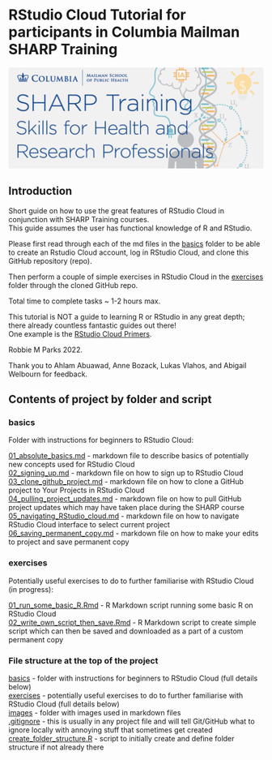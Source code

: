 # RStudio Cloud Tutorial for participants in Columbia Mailman SHARP Training

![](images/banner.png)

## Introduction

Short guide on how to use the great features of RStudio Cloud in conjunction with SHARP Training courses.\
This guide assumes the user has functional knowledge of R and RStudio.

Please first read through each of the md files in the [basics](#basics) folder to be able to create an Rstudio Cloud account, log in RStudio Cloud, and clone this GitHub repository (repo).

Then perform a couple of simple exercises in RStudio Cloud in the [exercises](#exercises) folder through the cloned GitHub repo.

Total time to complete tasks ~ 1-2 hours max. 

This tutorial is NOT a guide to learning R or RStudio in any great depth; there already countless fantastic guides out there!\
One example is the [RStudio Cloud Primers](https://rstudio.cloud/learn/primers).

Robbie M Parks 2022.

Thank you to Ahlam Abuawad, Anne Bozack, Lukas Vlahos, and Abigail Welbourn for feedback.

## Contents of project by folder and script

### basics
Folder with instructions for beginners to RStudio Cloud:

[01_absolute_basics.md](/basics/01_absolute_basics.md)     - markdown file to describe basics of potentially new concepts used for RStudio Cloud\
[02_signing_up.md](/basics/02_signing_up.md)               - markdown file on how to sign up to RStudio Cloud\
[03_clone_github_project.md](/basics/03_clone_github_project.md) - markdown file on how to clone a GitHub project to Your Projects in RStudio Cloud\
[04_pulling_project_updates.md](/basics/04_pulling_project_updates.md)     - markdown file on how to pull GitHub project updates which may have taken place during the SHARP course\
[05_navigating_RStudio_cloud.md](/basics/05_navigating_RStudio_cloud.md)    - markdown file on how to navigate RStudio Cloud interface to select current project\
[06_saving_permanent_copy.md](/basics/06_saving_permanent_copy.md)       - markdown file on how to make your edits to project and save permanent copy

### exercises
Potentially useful exercises to do to further familiarise with RStudio Cloud (in progress):

[01_run_some_basic_R.Rmd](/exercises/01_run_some_basic_R.Rmd)                  -  R Markdown script running some basic R on RStudio Cloud\
[02_write_own_script_then_save.Rmd](/exercises/02_write_own_script_then_save.Rmd) -  R Markdown script to create simple script which can then be saved and downloaded as a part of a custom permanent copy

### File structure at the top of the project

[basics](#basics)                              - folder with instructions for beginners to RStudio Cloud (full details below)\
[exercises](#exercises)                        - potentially useful exercises to do to further familiarise with RStudio Cloud (full details below)\
[images](/images)                              - folder with images used in markdown files\
[.gitignore](.gitignore)                      - this is usually in any project file and will tell Git/GitHub what to ignore locally with annoying stuff that sometimes get created\
[create_folder_structure.R](create_folder_structure.R) - script to initially create and define folder structure if not already there
